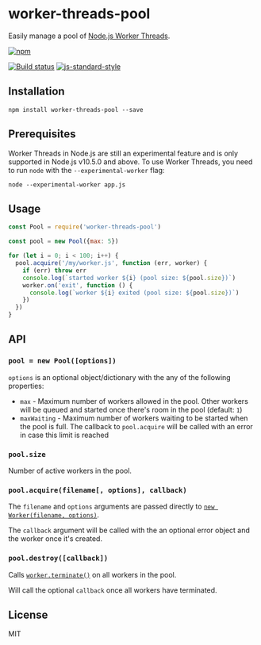 # worker-threads-pool

Easily manage a pool of [Node.js Worker
Threads](https://nodejs.org/api/worker_threads.html).

[![npm](https://nodei.co/npm/worker-threads-pool.png)](https://www.npmjs.com/package/worker-threads-pool)

[![Build status](https://travis-ci.org/watson/worker-threads-pool.svg?branch=master)](https://travis-ci.org/watson/worker-threads-pool)
[![js-standard-style](https://img.shields.io/badge/code%20style-standard-brightgreen.svg?style=flat)](https://github.com/feross/standard)

## Installation

```
npm install worker-threads-pool --save
```

## Prerequisites

Worker Threads in Node.js are still an experimental feature and is only
supported in Node.js v10.5.0 and above. To use Worker Threads, you need
to run `node` with the `--experimental-worker` flag:

```
node --experimental-worker app.js
```

## Usage

```js
const Pool = require('worker-threads-pool')

const pool = new Pool({max: 5})

for (let i = 0; i < 100; i++) {
  pool.acquire('/my/worker.js', function (err, worker) {
    if (err) throw err
    console.log(`started worker ${i} (pool size: ${pool.size})`)
    worker.on('exit', function () {
      console.log(`worker ${i} exited (pool size: ${pool.size})`)
    })
  })
}
```

## API

### `pool = new Pool([options])`

`options` is an optional object/dictionary with the any of the following properties:

- `max` - Maximum number of workers allowed in the pool. Other workers
  will be queued and started once there's room in the pool (default:
  `1`)
- `maxWaiting` - Maximum number of workers waiting to be started when
  the pool is full. The callback to `pool.acquire` will be called with
  an error in case this limit is reached

### `pool.size`

Number of active workers in the pool.

### `pool.acquire(filename[, options], callback)`

The `filename` and `options` arguments are passed directly to [`new
Worker(filename,
options)`](https://nodejs.org/api/worker_threads.html#worker_threads_new_worker_filename_options).

The `callback` argument will be called with the an optional error object
and the worker once it's created.

### `pool.destroy([callback])`

Calls
[`worker.terminate()`](https://nodejs.org/api/worker_threads.html#worker_threads_worker_terminate_callback)
on all workers in the pool.

Will call the optional `callback` once all workers have terminated.

## License

MIT
